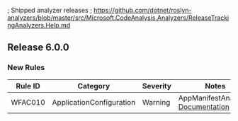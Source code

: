 ﻿; Shipped analyzer releases
; https://github.com/dotnet/roslyn-analyzers/blob/master/src/Microsoft.CodeAnalysis.Analyzers/ReleaseTrackingAnalyzers.Help.md

## Release 6.0.0

### New Rules

Rule ID | Category | Severity | Notes
--------|----------|----------|--------------------
WFAC010 | ApplicationConfiguration | Warning | AppManifestAnalyzer, [Documentation](https://github.com/dotnet/winforms/blob/main/docs/analyzers/AppManifestAnalyzer.Help.md)
